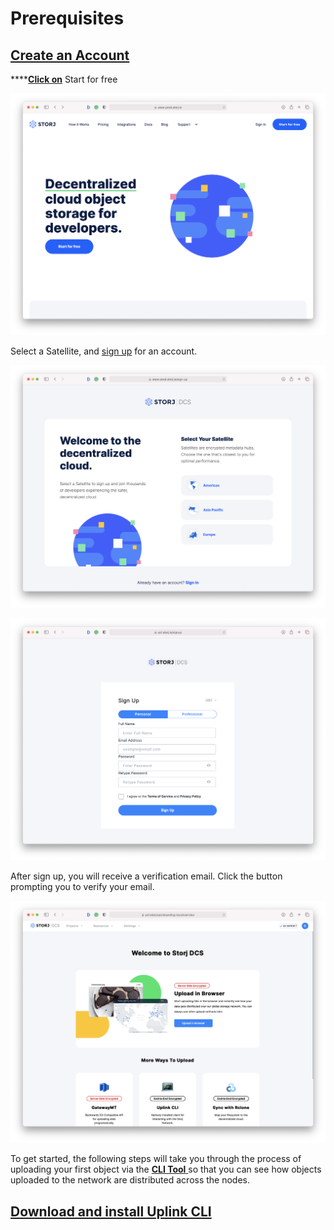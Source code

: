 # Prerequisites

## [Create an Account](../satellite-developer-account/creating-your-account.md)

****[**Click on**](https://storj.io/signup) Start for free

![](<../../.gitbook/assets/Screen Shot 2021-04-16 at 8.58.13 AM.png>)

Select a Satellite, and [sign up](https://storj.io/signup) for an account.

![](<../../.gitbook/assets/Screen Shot 2021-04-16 at 8.58.33 AM.png>)

![](<../../.gitbook/assets/Screen Shot 2021-04-16 at 8.59.00 AM.png>)

After sign up, you will receive a verification email. Click the button prompting you to verify your email.

![](<../../.gitbook/assets/Screen Shot 2021-04-16 at 9.02.03 AM.png>)

To get started, the following steps will take you through the process of uploading your first object via the [**CLI Tool** ](../../api-reference/uplink-cli/)so that you can see how objects uploaded to the network are distributed across the nodes.

## [Download and install Uplink CLI](../../downloads/download-uplink-cli.md)
